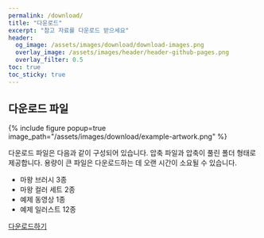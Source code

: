 ```yaml
---
permalink: /download/
title: "다운로드"
excerpt: "참고 자료를 다운로드 받으세요"
header:
  og_image: /assets/images/download/download-images.png
  overlay_image: /assets/images/header/header-github-pages.png
  overlay_filter: 0.5
toc: true
toc_sticky: true
---
```

## 다운로드 파일

{% include figure popup=true image_path="/assets/images/download/example-artwork.png" %}

다운로드 파일은 다음과 같이 구성되어 있습니다. 압축 파일과 압축이 풀린 폴더 형태로 제공합니다. 용량이 큰 파일은 다운로드하는 데 오랜 시간이 소요될 수 있습니다.

* 마왕 브러시 3종
* 마왕 컬러 세트 2종
* 예제 동영상 1종
* 예제 일러스트 12종

<a href="https://m.site.naver.com/1Jv6M" target="_blank" class="btn btn--info btn--small">다운로드하기</a>

